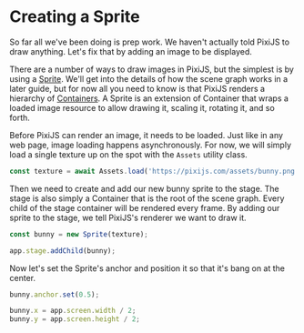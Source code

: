 # Creating a Sprite

So far all we've been doing is prep work. We haven't actually told PixiJS to draw anything. Let's fix that by adding an image to be displayed.

There are a number of ways to draw images in PixiJS, but the simplest is by using a [Sprite](https://pixijs.download/release/docs/PIXI.Sprite.html). We'll get into the details of how the scene graph works in a later guide, but for now all you need to know is that PixiJS renders a hierarchy of [Containers](https://pixijs.download/release/docs/PIXI.Container.html). A Sprite is an extension of Container that wraps a loaded image resource to allow drawing it, scaling it, rotating it, and so forth.

Before PixiJS can render an image, it needs to be loaded. Just like in any web page, image loading happens asynchronously. For now, we will simply load a single texture up on the spot with the `Assets` utility class.

```javascript
const texture = await Assets.load('https://pixijs.com/assets/bunny.png');
```

Then we need to create and add our new bunny sprite to the stage. The stage is also simply a Container that is the root of the scene graph. Every child of the stage container will be rendered every frame. By adding our sprite to the stage, we tell PixiJS's renderer we want to draw it.

```javascript
const bunny = new Sprite(texture);

app.stage.addChild(bunny);
```

Now let's set the Sprite's anchor and position it so that it's bang on at the center.

```javascript
bunny.anchor.set(0.5);

bunny.x = app.screen.width / 2;
bunny.y = app.screen.height / 2;
```
